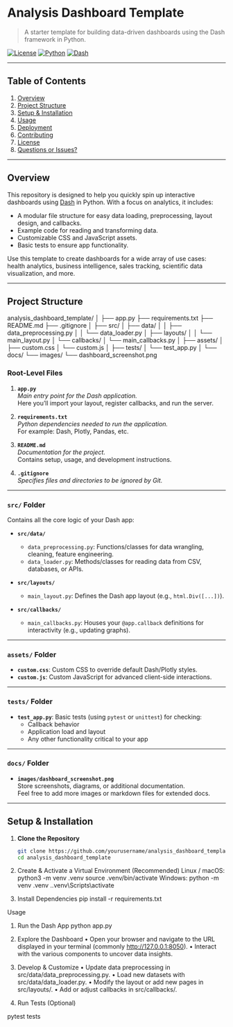 # Analysis Dashboard Template

> A starter template for building data-driven dashboards using the Dash framework in Python.

[![License](https://img.shields.io/badge/license-MIT-blue.svg)](LICENSE)
[![Python](https://img.shields.io/badge/Python-3.8%2B-brightgreen.svg)]()
[![Dash](https://img.shields.io/badge/Dash-2.0%2B-lightgrey.svg)]()

---

## Table of Contents

1. [Overview](#overview)  
2. [Project Structure](#project-structure)  
3. [Setup & Installation](#setup--installation)  
4. [Usage](#usage)  
5. [Deployment](#deployment)  
6. [Contributing](#contributing)  
7. [License](#license)  
8. [Questions or Issues?](#questions-or-issues)

---

## Overview

This repository is designed to help you quickly spin up interactive dashboards using [Dash](https://plotly.com/dash/) in Python. With a focus on analytics, it includes:

- A modular file structure for easy data loading, preprocessing, layout design, and callbacks.
- Example code for reading and transforming data.
- Customizable CSS and JavaScript assets.
- Basic tests to ensure app functionality.

Use this template to create dashboards for a wide array of use cases: health analytics, business intelligence, sales tracking, scientific data visualization, and more.

---

## Project Structure

analysis_dashboard_template/
│
├── app.py
├── requirements.txt
├── README.md
├── .gitignore
│
├── src/
│   ├── data/
│   │   ├── data_preprocessing.py
│   │   └── data_loader.py
│   ├── layouts/
│   │   └── main_layout.py
│   └── callbacks/
│       └── main_callbacks.py
│
├── assets/
│   ├── custom.css
│   └── custom.js
│
├── tests/
│   └── test_app.py
│
└── docs/
└── images/
└── dashboard_screenshot.png


### Root-Level Files

1. **`app.py`**  
   _Main entry point for the Dash application._  
   Here you’ll import your layout, register callbacks, and run the server.

2. **`requirements.txt`**  
   _Python dependencies needed to run the application._  
   For example: Dash, Plotly, Pandas, etc.

3. **`README.md`**  
   _Documentation for the project._  
   Contains setup, usage, and development instructions.

4. **`.gitignore`**  
   _Specifies files and directories to be ignored by Git._

---

### `src/` Folder

Contains all the core logic of your Dash app:

- **`src/data/`**  
  - `data_preprocessing.py`: Functions/classes for data wrangling, cleaning, feature engineering.  
  - `data_loader.py`: Methods/classes for reading data from CSV, databases, or APIs.

- **`src/layouts/`**  
  - `main_layout.py`: Defines the Dash app layout (e.g., `html.Div([...])`).

- **`src/callbacks/`**  
  - `main_callbacks.py`: Houses your `@app.callback` definitions for interactivity (e.g., updating graphs).

---

### `assets/` Folder

- **`custom.css`**: Custom CSS to override default Dash/Plotly styles.  
- **`custom.js`**: Custom JavaScript for advanced client-side interactions.

---

### `tests/` Folder

- **`test_app.py`**: Basic tests (using `pytest` or `unittest`) for checking:
  - Callback behavior
  - Application load and layout
  - Any other functionality critical to your app

---

### `docs/` Folder

- **`images/dashboard_screenshot.png`**  
  Store screenshots, diagrams, or additional documentation.  
  Feel free to add more images or markdown files for extended docs.

---

## Setup & Installation

1. **Clone the Repository**

   ```bash
   git clone https://github.com/yourusername/analysis_dashboard_template.git
   cd analysis_dashboard_template


2.	Create & Activate a Virtual Environment (Recommended)
Linux / macOS:
	python3 -m venv .venv
	source .venv/bin/activate
Windows:
	python -m venv .venv
	.\.venv\Scripts\activate
	
 
 3.	Install Dependencies
   	 pip install -r requirements.txt


Usage
1.	Run the Dash App
 			python app.py


2.	Explore the Dashboard
	•	Open your browser and navigate to the URL displayed in your terminal (commonly http://127.0.0.1:8050).
	•	Interact with the various components to uncover data insights.
3.	Develop & Customize
	•	Update data preprocessing in src/data/data_preprocessing.py.
	•	Load new datasets with src/data/data_loader.py.
	•	Modify the layout or add new pages in src/layouts/.
	•	Add or adjust callbacks in src/callbacks/.
4.	Run Tests (Optional)

   pytest tests



 




